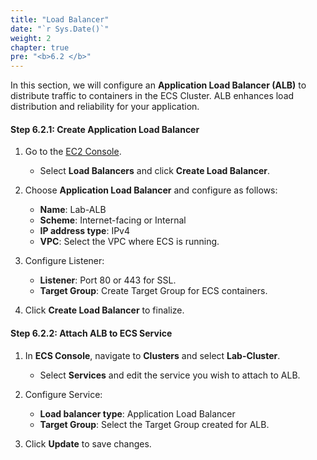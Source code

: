 ```yaml
---
title: "Load Balancer"
date: "`r Sys.Date()`"
weight: 2
chapter: true
pre: "<b>6.2 </b>"
---
```


In this section, we will configure an **Application Load Balancer (ALB)** to distribute traffic to containers in the ECS Cluster. ALB enhances load distribution and reliability for your application.

#### Step 6.2.1: Create Application Load Balancer

1. Go to the [EC2 Console](https://console.aws.amazon.com/ec2/v2/home).
   - Select **Load Balancers** and click **Create Load Balancer**.

2. Choose **Application Load Balancer** and configure as follows:
   - **Name**: Lab-ALB
   - **Scheme**: Internet-facing or Internal
   - **IP address type**: IPv4
   - **VPC**: Select the VPC where ECS is running.

3. Configure Listener:
   - **Listener**: Port 80 or 443 for SSL.
   - **Target Group**: Create Target Group for ECS containers.

4. Click **Create Load Balancer** to finalize.

#### Step 6.2.2: Attach ALB to ECS Service

1. In **ECS Console**, navigate to **Clusters** and select **Lab-Cluster**.
   - Select **Services** and edit the service you wish to attach to ALB.

2. Configure Service:
   - **Load balancer type**: Application Load Balancer
   - **Target Group**: Select the Target Group created for ALB.

3. Click **Update** to save changes.
